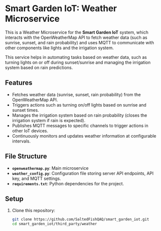 # Smart Garden IoT: Weather Microservice

This is a Weather Microservice for the **Smart Garden IoT** system, which interacts with the OpenWeatherMap API to fetch weather data (such as sunrise, sunset, and rain probability) and uses MQTT to communicate with other components like lights and the irrigation system.

This service helps in automating tasks based on weather data, such as turning lights on or off during sunset/sunrise and managing the irrigation system based on rain predictions.

## Features

- Fetches weather data (sunrise, sunset, rain probability) from the OpenWeatherMap API.
- Triggers actions such as turning on/off lights based on sunrise and sunset times.
- Manages the irrigation system based on rain probability (closes the irrigation system if rain is expected).
- Publishes MQTT messages to specific channels to trigger actions in other IoT devices.
- Continuously monitors and updates weather information at configurable intervals.

## File Structure

- **`openweathermap.py`**: Main microservice
- **`weather_config.py`**: Configuration file storing server API endpoints, API key, and MQTT settings.
- **`requirements.txt`**: Python dependencies for the project.

## Setup

1. Clone this repository:
   ```bash
   git clone https://github.com/SaltedFishQAQ/smart_garden_iot.git
   cd smart_garden_iot/third_party/weather

